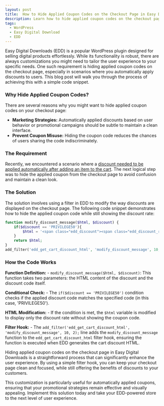 ```yaml
---
layout: post
title:  How to Hide Applied Coupon Codes on the Checkout Page in Easy Digital Downloads
description: Learn how to hide applied coupon codes on the checkout page in Easy Digital Downloads with a custom code snippet. Enhance user experience by keeping discounts discreet.
tags:
  - WordPress
  - Easy Digital Download
  - EDD
---
```


Easy Digital Downloads (EDD) is a popular WordPress plugin designed for selling digital products effortlessly. While its functionality is robust, there are always customizations you might need to tailor the user experience to your specific needs. One such requirement is hiding applied coupon codes on the checkout page, especially in scenarios where you automatically apply discounts to users. This blog post will walk you through the process of achieving this with a simple code snippet.

### Why Hide Applied Coupon Codes?

There are several reasons why you might want to hide applied coupon codes on your checkout page:

- **Marketing Strategies:** Automatically applied discounts based on user behavior or promotional campaigns should be subtle to maintain a clean interface.
- **Prevent Coupon Misuse:** Hiding the coupon code reduces the chances of users sharing the code indiscriminately.

### The Requirement

Recently, we encountered a scenario where a [discount needed to be applied automatically after adding an item to the cart](/dynamically-apply-coupon-easy-digital-downloads/). The next logical step was to hide the applied coupon from the checkout page to avoid confusion and maintain a clean look.

### The Solution

The solution involves using a filter in EDD to modify the way discounts are displayed on the checkout page. The following code snippet demonstrates how to hide the applied coupon code while still showing the discount rate:

```php
function modify_discount_message($html, $discount) {
    if($discount == 'PRIVILEGE50'){
        $html = '<span class="edd_discount"><span class="edd_discount_rate">(50.00%)</span>';
    }
    return $html;
}
add_filter('edd_get_cart_discount_html', 'modify_discount_message', 10, 2);
```

### How the Code Works

**Function Definition:**
    - `modify_discount_message($html, $discount)`: This function takes two parameters: the HTML content of the discount and the discount code itself.

**Conditional Check:**
    - The `if($discount == 'PRIVILEGE50')` condition checks if the applied discount code matches the specified code (in this case, 'PRIVILEGE50').

**HTML Modification:**
    - If the condition is met, the `$html` variable is modified to display only the discount rate without showing the coupon code.

**Filter Hook:**
    - The `add_filter('edd_get_cart_discount_html', 'modify_discount_message', 10, 2);` line adds the `modify_discount_message` function to the `edd_get_cart_discount_html` filter hook, ensuring the function is executed when EDD generates the cart discount HTML.

Hiding applied coupon codes on the checkout page in Easy Digital Downloads is a straightforward process that can significantly enhance the user experience. By using a simple filter hook, you can keep your checkout page clean and focused, while still offering the benefits of discounts to your customers.

This customization is particularly useful for automatically applied coupons, ensuring that your promotional strategies remain effective and visually appealing. Implement this solution today and take your EDD-powered store to the next level of user experience.
